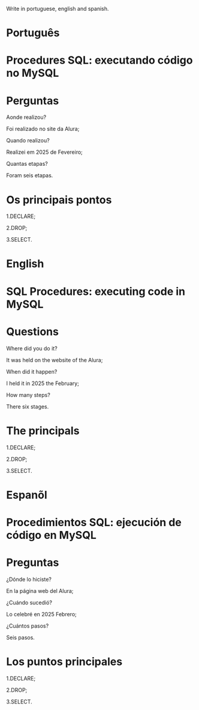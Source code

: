 Write in portuguese, english and spanish.

# Português 

# Procedures SQL: executando código no MySQL

# Perguntas

Aonde realizou?

Foi realizado no site da Alura;

Quando realizou?

Realizei em 2025 de Fevereiro;

Quantas etapas?

Foram seis etapas.

# Os principais pontos

1.DECLARE;

2.DROP;

3.SELECT.

# English

# SQL Procedures: executing code in MySQL

# Questions

Where did you do it?

It was held on the website of the Alura;

When did it happen?

I held it in 2025 the February;

How many steps?

There six stages.

# The principals

1.DECLARE;

2.DROP;

3.SELECT.



# Espanõl

# Procedimientos SQL: ejecución de código en MySQL

# Preguntas

¿Dónde lo hiciste?

En la página web del Alura;

¿Cuándo sucedió?

Lo celebré en 2025 Febrero;

¿Cuántos pasos?

Seis  pasos.

# Los puntos principales

1.DECLARE;

2.DROP;

3.SELECT.

